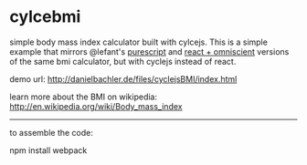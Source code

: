 cylcebmi
=======

simple body mass index calculator built with cylcejs. This is a simple
example that mirrors @lefant's [purescript](https://github.com/lefant/purebmi/) and [react + omniscient](https://github.com/lefant/omnibmi/) versions
of the same bmi calculator, but with cyclejs instead of react.

demo url:
http://danielbachler.de/files/cyclejsBMI/index.html

learn more about the BMI on wikipedia:
http://en.wikipedia.org/wiki/Body_mass_index

----

to assemble the code:

  npm install
  webpack
